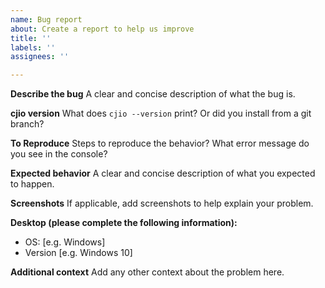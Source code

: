 ```yaml
---
name: Bug report
about: Create a report to help us improve
title: ''
labels: ''
assignees: ''

---
```


**Describe the bug**
A clear and concise description of what the bug is.

**cjio version**
What does `cjio --version` print? Or did you install from a git branch?

**To Reproduce**
Steps to reproduce the behavior? What error message do you see in the console?

**Expected behavior**
A clear and concise description of what you expected to happen.

**Screenshots**
If applicable, add screenshots to help explain your problem.

**Desktop (please complete the following information):**
 - OS: [e.g. Windows]
 - Version [e.g. Windows 10]

**Additional context**
Add any other context about the problem here.
